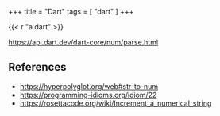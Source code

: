 +++
title = "Dart"
tags = [ "dart" ]
+++

{{< r "a.dart" >}}

<https://api.dart.dev/dart-core/num/parse.html>

## References

- <https://hyperpolyglot.org/web#str-to-num>
- <https://programming-idioms.org/idiom/22>
- <https://rosettacode.org/wiki/Increment_a_numerical_string>
